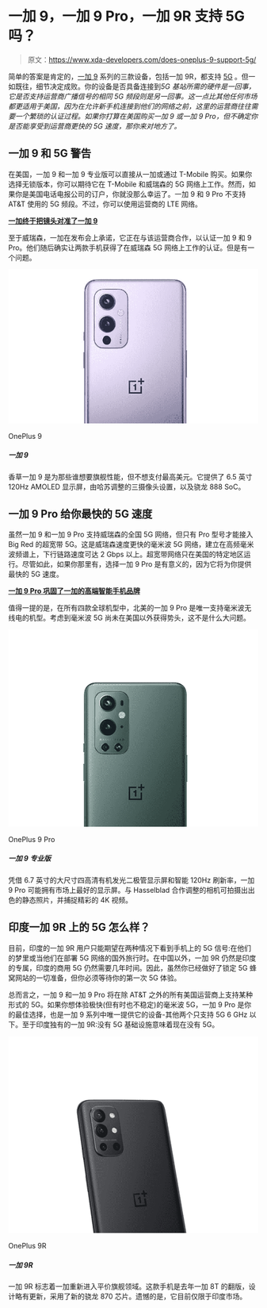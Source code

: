 # 一加 9，一加 9 Pro，一加 9R 支持 5G 吗？

> 原文：<https://www.xda-developers.com/does-oneplus-9-support-5g/>

简单的答案是肯定的，[一加 9](https://www.xda-developers.com/oneplus-9) 系列的三款设备，包括一加 9R，都支持 [5G](https://www.xda-developers.com/5g/) 。但一如既往，细节决定成败。你的设备是否具备连接到*5G 基站所需的硬件是一回事，它是否支持运营商广播信号的相同 5G 频段则是另一回事。这一点比其他任何市场都更适用于美国，因为在允许新手机连接到他们的网络之前，这里的运营商往往需要一个繁琐的认证过程。如果你打算在美国购买一加 9 或一加 9 Pro，但不确定你是否能享受到运营商更快的 5G 速度，那你来对地方了。*

## 一加 9 和 5G 警告

在美国，一加 9 和一加 9 专业版可以直接从一加或通过 T-Mobile 购买。如果你选择无锁版本，你可以期待它在 T-Mobile 和威瑞森的 5G 网络上工作。然而，如果你是美国电话电报公司的订户，你就没那么幸运了。一加 9 和 9 Pro 不支持 AT&T 使用的 5G 频段。不过，你可以使用运营商的 LTE 网络。

**[一加终于把镜头对准了一加 9](https://www.xda-developers.com/oneplus-9-camera-review/)**

至于威瑞森，一加在发布会上承诺，它正在与该运营商合作，以认证一加 9 和 9 Pro。他们随后确实让两款手机获得了在威瑞森 5G 网络上工作的认证。但是有一个问题。

 <picture>![The vanilla OnePlus 9 is for those who want flagship performance but don't want to pay top dollar. It offers a 6.5 inch 120Hz AMOLED display, a triple-camera setup tuned by Hasselblad, and the Snapdragon 888 SoC.](img/d66608aa9e3d6d32dbda78614c3ddc62.png)</picture> 

OnePlus 9

##### 一加 9

香草一加 9 是为那些谁想要旗舰性能，但不想支付最高美元。它提供了 6.5 英寸 120Hz AMOLED 显示屏，由哈苏调整的三摄像头设置，以及骁龙 888 SoC。

## 一加 9 Pro 给你最快的 5G 速度

虽然一加 9 和一加 9 Pro 支持威瑞森的全国 5G 网络，但只有 Pro 型号才能接入 Big Red 的超宽带 5G。这是威瑞森速度更快的毫米波 5G 网络，建立在高频毫米波频谱上，下行链路速度可达 2 Gbps 以上。超宽带网络只在美国的特定地区运行。尽管如此，如果你那里有，选择一加 9 Pro 是有意义的，因为它将为你提供最快的 5G 速度。

**[一加 9 Pro 巩固了一加的高端智能手机品牌](https://www.xda-developers.com/oneplus-9-pro-review/)**

值得一提的是，在所有四款全球机型中，北美的一加 9 Pro 是唯一支持毫米波无线电的机型。考虑到毫米波 5G 尚未在美国以外获得势头，这不是什么大问题。

 <picture>![The OnePlus 9 Pro is a really fast 2021 flagship that still keeps up well today. ](img/e87b0190e6eaa03a7cf726cd74516288.png)</picture> 

OnePlus 9 Pro

##### 一加 9 专业版

凭借 6.7 英寸的大尺寸四高清有机发光二极管显示屏和智能 120Hz 刷新率，一加 9 Pro 可能拥有市场上最好的显示屏。与 Hasselblad 合作调整的相机可拍摄出出色的静态照片，并捕捉精彩的 4K 视频。

## 印度一加 9R 上的 5G 怎么样？

目前，印度的一加 9R 用户只能期望在两种情况下看到手机上的 5G 信号:在他们的梦里或当他们在部署 5G 网络的国外旅行时。在中国以外，一加 9R 仍然是印度的专属，印度的商用 5G 仍然需要几年时间。因此，虽然你已经做好了锁定 5G 蜂窝网站的一切准备，但你必须等待你的第一次 5G 体验。

总而言之，一加 9 和一加 9 Pro 将在除 AT&T 之外的所有美国运营商上支持某种形式的 5G。如果你想体验极快(但有时也不稳定)的毫米波 5G，一加 9 Pro 是你的最佳选择，也是一加 9 系列中唯一提供它的设备-其他两个只支持 5G 6 GHz 以下。至于印度独有的一加 9R:没有 5G 基础设施意味着现在没有 5G。

 <picture>![The OnePlus 9R marks the company's return to the affordable flagship space. It's a rehashed OnePlus 8T from last year, featuring Qualcomm's new Snapdragon 870 chip and an affordable price tag.](img/5cd19bbf4c274d1e2dcf9e65c9d90842.png)</picture> 

OnePlus 9R

##### 一加 9R

一加 9R 标志着一加重新进入平价旗舰领域。这款手机是去年一加 8T 的翻版，设计略有更新，采用了新的骁龙 870 芯片。遗憾的是，它目前仅限于印度市场。